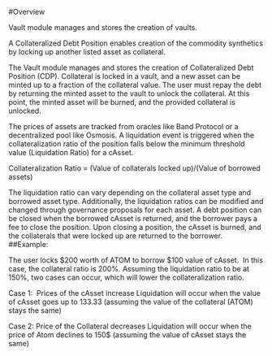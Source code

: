 #Overview

Vault module manages and stores the creation of vaults. 

A Collateralized Debt Position enables creation of the commodity synthetics by locking up another listed asset as collateral.

The Vault module manages and stores the creation of Collateralized Debt Position (CDP). Collateral is locked in a vault, and a new asset can be minted up to a fraction of the collateral value. The user must repay the debt by returning the minted asset to the vault to unlock the collateral. At this point, the minted asset will be burned, and the provided collateral is unlocked. 

The prices of assets are tracked from oracles like Band Protocol or a decentralized pool like Osmosis. A liquidation event is triggered when the collateralization ratio of the position falls below the minimum threshold value (Liquidation Ratio) for a cAsset.

Collateralization Ratio = (Value of collaterals locked up)/(Value of borrowed assets)

The liquidation ratio can vary depending on the collateral asset type and borrowed asset type. Additionally, the liquidation ratios can be modified and changed through governance proposals for each asset. A debt position can be closed when the borrowed cAsset is returned, and the borrower pays a fee to close the position. Upon closing a position, the cAsset is burned, and the collaterals that were locked up are returned to the borrower.
 
##Example: 

The user locks $200 worth of ATOM to borrow $100 value of cAsset. 
In this case, the collateral ratio is 200%. Assuming the liquidation ratio to be at 150%, two cases can occur, which will lower the collateralization ratio. 

Case 1:  Prices of the cAsset increase
Liquidation will occur when the value of cAsset goes up to 133.33 (assuming the value of the collateral (ATOM) stays the same)

Case 2: Price of the Collateral decreases
Liquidation will occur when the price of Atom declines to 150$ (assuming the value of cAsset stays the same)
